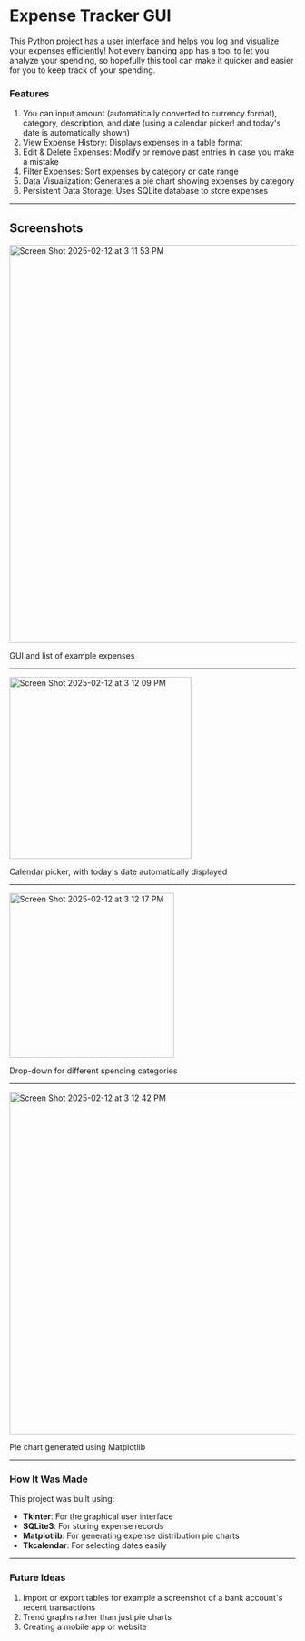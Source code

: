 # Expense Tracker GUI

This Python project has a user interface and helps you log and visualize your expenses efficiently! Not every banking app has a tool to let you analyze your spending, so hopefully this tool can make it quicker and easier for you to keep track of your spending. 


### Features
1. You can input amount (automatically converted to currency format), category, description, and date (using a calendar picker! and today's date is automatically shown)
2. View Expense History: Displays expenses in a table format  
3. Edit & Delete Expenses: Modify or remove past entries in case you make a mistake
4. Filter Expenses: Sort expenses by category or date range
5. Data Visualization: Generates a pie chart showing expenses by category  
6. Persistent Data Storage: Uses SQLite database to store expenses

---

## Screenshots
<img width="700" alt="Screen Shot 2025-02-12 at 3 11 53 PM" src="https://github.com/user-attachments/assets/b73f8d6e-65f4-467e-817d-b56293e39bc6" />

GUI and list of example expenses

---

<img width="320" alt="Screen Shot 2025-02-12 at 3 12 09 PM" src="https://github.com/user-attachments/assets/45d71ae2-1c31-4be5-a645-b884fe205151" />

Calendar picker, with today's date automatically displayed

---

<img width="290" alt="Screen Shot 2025-02-12 at 3 12 17 PM" src="https://github.com/user-attachments/assets/ffbea984-8478-4c11-811d-f73d3b16683f" />

Drop-down for different spending categories

---

<img width="602" alt="Screen Shot 2025-02-12 at 3 12 42 PM" src="https://github.com/user-attachments/assets/56847350-c60e-4e91-a734-e72af754a26e" />

Pie chart generated using Matplotlib

---

### How It Was Made
This project was built using:
- **Tkinter**: For the graphical user interface  
- **SQLite3**: For storing expense records  
- **Matplotlib**: For generating expense distribution pie charts  
- **Tkcalendar**: For selecting dates easily  

----

### Future Ideas
1. Import or export tables for example a screenshot of a bank account's recent transactions
2. Trend graphs rather than just pie charts
3. Creating a mobile app or website 
